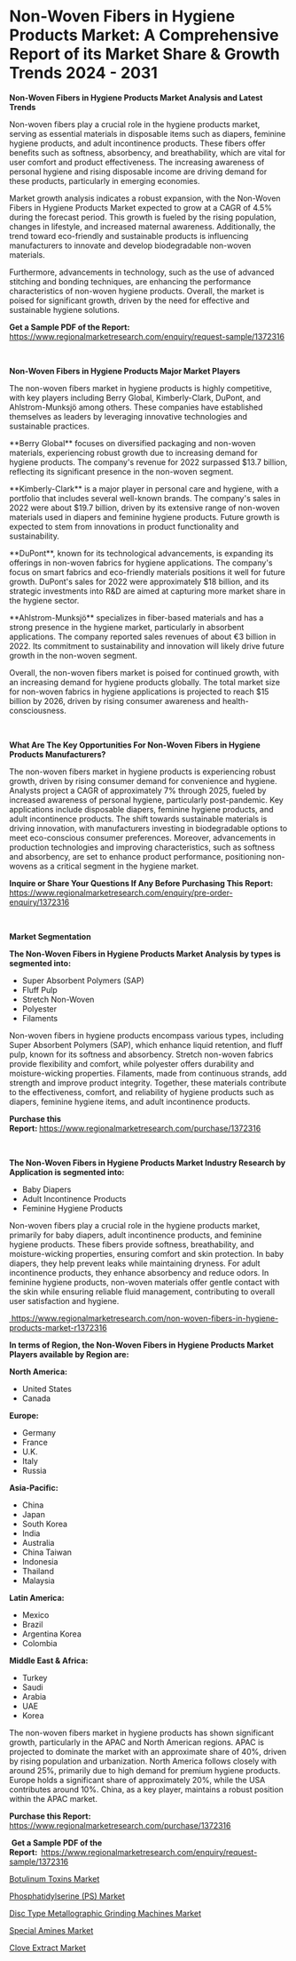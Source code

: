 <p><h1>Non-Woven Fibers in Hygiene Products Market: A Comprehensive Report of its Market Share & Growth Trends 2024 - 2031</h1></p><p><strong>Non-Woven Fibers in Hygiene Products Market Analysis and Latest Trends</strong></p>
<p><p>Non-woven fibers play a crucial role in the hygiene products market, serving as essential materials in disposable items such as diapers, feminine hygiene products, and adult incontinence products. These fibers offer benefits such as softness, absorbency, and breathability, which are vital for user comfort and product effectiveness. The increasing awareness of personal hygiene and rising disposable income are driving demand for these products, particularly in emerging economies.</p><p>Market growth analysis indicates a robust expansion, with the Non-Woven Fibers in Hygiene Products Market expected to grow at a CAGR of 4.5% during the forecast period. This growth is fueled by the rising population, changes in lifestyle, and increased maternal awareness. Additionally, the trend toward eco-friendly and sustainable products is influencing manufacturers to innovate and develop biodegradable non-woven materials.</p><p>Furthermore, advancements in technology, such as the use of advanced stitching and bonding techniques, are enhancing the performance characteristics of non-woven hygiene products. Overall, the market is poised for significant growth, driven by the need for effective and sustainable hygiene solutions.</p></p>
<p><strong>Get a Sample PDF of the Report:&nbsp;</strong> <a href="https://www.regionalmarketresearch.com/enquiry/request-sample/1372316">https://www.regionalmarketresearch.com/enquiry/request-sample/1372316</a></p>
<p>&nbsp;</p>
<p><strong>Non-Woven Fibers in Hygiene Products Major Market Players</strong></p>
<p><p>The non-woven fibers market in hygiene products is highly competitive, with key players including Berry Global, Kimberly-Clark, DuPont, and Ahlstrom-Munksjö among others. These companies have established themselves as leaders by leveraging innovative technologies and sustainable practices.</p><p>**Berry Global** focuses on diversified packaging and non-woven materials, experiencing robust growth due to increasing demand for hygiene products. The company's revenue for 2022 surpassed $13.7 billion, reflecting its significant presence in the non-woven segment.</p><p>**Kimberly-Clark** is a major player in personal care and hygiene, with a portfolio that includes several well-known brands. The company's sales in 2022 were about $19.7 billion, driven by its extensive range of non-woven materials used in diapers and feminine hygiene products. Future growth is expected to stem from innovations in product functionality and sustainability.</p><p>**DuPont**, known for its technological advancements, is expanding its offerings in non-woven fabrics for hygiene applications. The company's focus on smart fabrics and eco-friendly materials positions it well for future growth. DuPont's sales for 2022 were approximately $18 billion, and its strategic investments into R&D are aimed at capturing more market share in the hygiene sector.</p><p>**Ahlstrom-Munksjö** specializes in fiber-based materials and has a strong presence in the hygiene market, particularly in absorbent applications. The company reported sales revenues of about €3 billion in 2022. Its commitment to sustainability and innovation will likely drive future growth in the non-woven segment.</p><p>Overall, the non-woven fibers market is poised for continued growth, with an increasing demand for hygiene products globally. The total market size for non-woven fabrics in hygiene applications is projected to reach $15 billion by 2026, driven by rising consumer awareness and health-consciousness.</p></p>
<p>&nbsp;</p>
<p><strong>What Are The Key Opportunities For Non-Woven Fibers in Hygiene Products Manufacturers?</strong></p>
<p><p>The non-woven fibers market in hygiene products is experiencing robust growth, driven by rising consumer demand for convenience and hygiene. Analysts project a CAGR of approximately 7% through 2025, fueled by increased awareness of personal hygiene, particularly post-pandemic. Key applications include disposable diapers, feminine hygiene products, and adult incontinence products. The shift towards sustainable materials is driving innovation, with manufacturers investing in biodegradable options to meet eco-conscious consumer preferences. Moreover, advancements in production technologies and improving characteristics, such as softness and absorbency, are set to enhance product performance, positioning non-wovens as a critical segment in the hygiene market.</p></p>
<p><strong>Inquire or Share Your Questions If Any Before Purchasing This Report:</strong> <a href="https://www.regionalmarketresearch.com/enquiry/pre-order-enquiry/1372316">https://www.regionalmarketresearch.com/enquiry/pre-order-enquiry/1372316</a></p>
<p>&nbsp;</p>
<p><strong>Market Segmentation</strong></p>
<p><strong>The Non-Woven Fibers in Hygiene Products Market Analysis by types is segmented into:</strong></p>
<p><ul><li>Super Absorbent Polymers (SAP)</li><li>Fluff Pulp</li><li>Stretch Non-Woven</li><li>Polyester</li><li>Filaments</li></ul></p>
<p><p>Non-woven fibers in hygiene products encompass various types, including Super Absorbent Polymers (SAP), which enhance liquid retention, and fluff pulp, known for its softness and absorbency. Stretch non-woven fabrics provide flexibility and comfort, while polyester offers durability and moisture-wicking properties. Filaments, made from continuous strands, add strength and improve product integrity. Together, these materials contribute to the effectiveness, comfort, and reliability of hygiene products such as diapers, feminine hygiene items, and adult incontinence products.</p></p>
<p><strong>Purchase this Report:&nbsp;</strong><a href="https://www.regionalmarketresearch.com/purchase/1372316">https://www.regionalmarketresearch.com/purchase/1372316</a></p>
<p>&nbsp;</p>
<p><strong>The Non-Woven Fibers in Hygiene Products Market Industry Research by Application is segmented into:</strong></p>
<p><ul><li>Baby Diapers</li><li>Adult Incontinence Products</li><li>Feminine Hygiene Products</li></ul></p>
<p><p>Non-woven fibers play a crucial role in the hygiene products market, primarily for baby diapers, adult incontinence products, and feminine hygiene products. These fibers provide softness, breathability, and moisture-wicking properties, ensuring comfort and skin protection. In baby diapers, they help prevent leaks while maintaining dryness. For adult incontinence products, they enhance absorbency and reduce odors. In feminine hygiene products, non-woven materials offer gentle contact with the skin while ensuring reliable fluid management, contributing to overall user satisfaction and hygiene.</p></p>
<p><a href="https://www.regionalmarketresearch.com/non-woven-fibers-in-hygiene-products-market-r1372316">&nbsp;https://www.regionalmarketresearch.com/non-woven-fibers-in-hygiene-products-market-r1372316</a></p>
<p><strong>In terms of Region, the Non-Woven Fibers in Hygiene Products Market Players available by Region are:</strong></p>
<p>
    <p> <strong> North America: </strong>
        <ul>
            <li>United States</li>
            <li>Canada</li>
        </ul>
        </p> 
    <p> <strong> Europe: </strong>
        <ul>
            <li>Germany</li>
            <li>France</li>
            <li>U.K.</li>
            <li>Italy</li>
            <li>Russia</li>
        </ul>
        </p> 
    <p> <strong> Asia-Pacific: </strong>
        <ul>
            <li>China</li>
            <li>Japan</li>
            <li>South Korea</li>
            <li>India</li>
            <li>Australia</li>
            <li>China Taiwan</li>
            <li>Indonesia</li>
            <li>Thailand</li>
            <li>Malaysia</li>
        </ul>
        </p> 
    <p> <strong> Latin America: </strong>
        <ul>
            <li>Mexico</li>
            <li>Brazil</li>
            <li>Argentina Korea</li>
            <li>Colombia</li>
        </ul>
        </p> 
    <p> <strong> Middle East & Africa: </strong>
        <ul>
            <li>Turkey</li>
            <li>Saudi</li>
            <li>Arabia</li>
            <li>UAE</li>
            <li>Korea</li>
        </ul>
    </p>
    </p>
<p><p>The non-woven fibers market in hygiene products has shown significant growth, particularly in the APAC and North American regions. APAC is projected to dominate the market with an approximate share of 40%, driven by rising population and urbanization. North America follows closely with around 25%, primarily due to high demand for premium hygiene products. Europe holds a significant share of approximately 20%, while the USA contributes around 10%. China, as a key player, maintains a robust position within the APAC market.</p></p>
<p><strong>Purchase this Report: </strong><a href="https://www.regionalmarketresearch.com/purchase/1372316">https://www.regionalmarketresearch.com/purchase/1372316</a></p>
<p>&nbsp;<strong>Get a Sample PDF of the Report:&nbsp;&nbsp;</strong><a href="https://www.regionalmarketresearch.com/enquiry/request-sample/1372316">https://www.regionalmarketresearch.com/enquiry/request-sample/1372316</a></p>
<p><strong></strong></p>
<p><p><a href="https://www.linkedin.com/pulse/botulinum-toxins-market-global-insights-sales-trends-2024-ikdce">Botulinum Toxins Market</a></p><p><a href="https://issuu.com/reportprime-2/docs/phosphatidylserine-ps-market-size-2_2c550709418c45">Phosphatidylserine (PS) Market</a></p><p><a href="https://medium.com/@marielesch2023/global-disc-type-metallographic-grinding-machines-market-analysis-trends-forecasts-and-growth-d0dc735dd7c0">Disc Type Metallographic Grinding Machines Market</a></p><p><a href="https://issuu.com/reportprime-2/docs/special-amines-market-size-2030.ppt_a3dcaaa555e300">Special Amines Market</a></p><p><a href="https://www.linkedin.com/pulse/future-trends-global-clove-extract-market-insights-analysis-ocmje">Clove Extract Market</a></p></p>